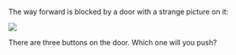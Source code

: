 The way forward is blocked by a door with a strange picture on it:

<img src="images/triangles.png" class="center_70">

There are three buttons on the door. Which one will you push?